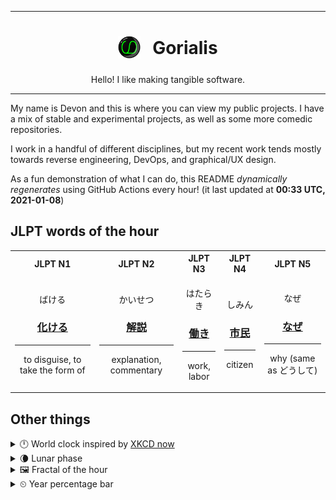 ***

<h1 align="center">
<sub>
    <img src="readme/resources/avatar.png" height="36">
</sub>
&nbsp;
Gorialis
</h1>
<p align="center">
Hello! I like making tangible software.
</p>

***

My name is Devon and this is where you can view my public projects. I have a mix of stable and experimental projects, as well as some more comedic repositories.

I work in a handful of different disciplines, but my recent work tends mostly towards reverse engineering, DevOps, and graphical/UX design.

As a fun demonstration of what I can do, this README *dynamically regenerates* using GitHub Actions every hour! (it last updated at **00:33 UTC, 2021-01-08**)

<h2>JLPT words of the hour</h2>
<table>
    <tr>
        <th>JLPT N1</th>
        <th>JLPT N2</th>
        <th>JLPT N3</th>
        <th>JLPT N4</th>
        <th>JLPT N5</th>
    </tr>
    <tr>
        <td>
            <p align="center">ばける</p>
            <h3 align="center"><b><a href="https://jisho.org/search/%E5%8C%96%E3%81%91%E3%82%8B">化ける</a></b></h3>
            <hr>
            <p align="center">to disguise,<wbr> to take the form of</p>
        </td>
        <td>
            <p align="center">かいせつ</p>
            <h3 align="center"><b><a href="https://jisho.org/search/%E8%A7%A3%E8%AA%AC">解説</a></b></h3>
            <hr>
            <p align="center">explanation,<wbr> commentary</p>
        </td>
        <td>
            <p align="center">はたらき</p>
            <h3 align="center"><b><a href="https://jisho.org/search/%E5%83%8D%E3%81%8D">働き</a></b></h3>
            <hr>
            <p align="center">work,<wbr> labor</p>
        </td>
        <td>
            <p align="center">しみん</p>
            <h3 align="center"><b><a href="https://jisho.org/search/%E5%B8%82%E6%B0%91">市民</a></b></h3>
            <hr>
            <p align="center">citizen</p>
        </td>
        <td>
            <p align="center">なぜ</p>
            <h3 align="center"><b><a href="https://jisho.org/search/%E3%81%AA%E3%81%9C">なぜ</a></b></h3>
            <hr>
            <p align="center">why (same as どうして)</p>
        </td>
    </tr>
</table>

<h2>Other things</h2>
<details>
<summary>🕛  World clock inspired by <a href="https://xkcd.com/now">XKCD now</a></summary>

> <img src="generated/now.png" width="512">

</details>
<details>
<summary>🌘 Lunar phase</summary>

The moon is approximately 84.48% through its phase (Waning Crescent).

</details>
<details>
<summary>&#x1f5bc; Fractal of the hour</summary>

> <img src="generated/fractal.png" width="512">

</details>
<details>
<summary>&#x23f2; Year percentage bar</summary>
<pre><code>2021 [▁▁▁▁▁▁▁▁▁▁▁▁▁▁▁▁▁▁▁▁] 1.92%</code></pre>
</details>
